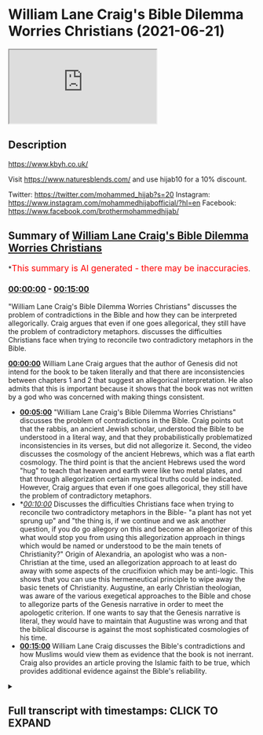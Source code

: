 # William Lane Craig's Bible Dilemma Worries Christians (2021-06-21)

<iframe loading='lazy' src='https://www.youtube.com/embed/d3uKsG31xWI'></iframe>

## Description

https://www.kbyh.co.uk/

Visit https://www.naturesblends.com/ and use hijab10 for a 10% discount. 

Twitter: https://twitter.com/mohammed_hijab?s=20
Instagram: https://www.instagram.com/mohammedhijabofficial/?hl=en
Facebook: https://www.facebook.com/brothermohammedhijab/

## Summary of [William Lane Craig's Bible Dilemma Worries Christians](https://www.youtube.com/watch?v=d3uKsG31xWI)


*<span style="color:red; font-size:125%">This summary is AI generated - there may be inaccuracies</span>.

### [00:00:00](https://www.youtube.com/watch?v=d3uKsG31xWI&t=0) - [00:15:00](https://www.youtube.com/watch?v=d3uKsG31xWI&t=900)

 "William Lane Craig's Bible Dilemma Worries Christians" discusses the problem of contradictions in the Bible and how they can be interpreted allegorically. Craig argues that even if one goes allegorical, they still have the problem of contradictory metaphors.  discusses the difficulties Christians face when trying to reconcile two contradictory metaphors in the Bible.

**[00:00:00](https://www.youtube.com/watch?v=d3uKsG31xWI&t=0)** William Lane Craig argues that the author of Genesis did not intend for the book to be taken literally and that there are inconsistencies between chapters 1 and 2 that suggest an allegorical interpretation. He also admits that this is important because it shows that the book was not written by a god who was concerned with making things consistent.
* **[00:05:00](https://www.youtube.com/watch?v=d3uKsG31xWI&t=300)**  "William Lane Craig's Bible Dilemma Worries Christians" discusses the problem of contradictions in the Bible. Craig points out that the rabbis, an ancient Jewish scholar, understood the Bible to be understood in a literal way, and that they probabilistically problematized inconsistencies in its verses, but did not allegorize it. Second, the video discusses the cosmology of the ancient Hebrews, which was a flat earth cosmology. The third point is that the ancient Hebrews used the word "hug" to teach that heaven and earth were like two metal plates, and that through allegorization certain mystical truths could be indicated. However, Craig argues that even if one goes allegorical, they still have the problem of contradictory metaphors.
* **[00:10:00](https://www.youtube.com/watch?v=d3uKsG31xWI&t=600)* Discusses the difficulties Christians face when trying to reconcile two contradictory metaphors in the Bible- "a plant has not yet sprung up" and "the thing is, if we continue and we ask another question, if you do go allegory on this and become an allegorizer of this what would stop you from using this allegorization approach in things which would be named or understood to be the main tenets of Christianity?" Origin of Alexandria, an apologist who was a non-Christian at the time, used an allegorization approach to at least do away with some aspects of the crucifixion which may be anti-logic. This shows that you can use this hermeneutical principle to wipe away the basic tenets of Christianity. Augustine, an early Christian theologian, was aware of the various exegetical approaches to the Bible and chose to allegorize parts of the Genesis narrative in order to meet the apologetic criterion. If one wants to say that the Genesis narrative is literal, they would have to maintain that Augustine was wrong and that the biblical discourse is against the most sophisticated cosmologies of his time.
* **[00:15:00](https://www.youtube.com/watch?v=d3uKsG31xWI&t=900)**  William Lane Craig discusses the Bible's contradictions and how Muslims would view them as evidence that the book is not inerrant. Craig also provides an article proving the Islamic faith to be true, which provides additional evidence against the Bible's reliability.

<details><summary><h2>Full transcript with timestamps: CLICK TO EXPAND</h2></summary>

[0:00:00](https://youtu.be/d3uKsG31xWI?t=0) you've got two options option one go  
[0:00:03](https://youtu.be/d3uKsG31xWI?t=3) literal  
[0:00:04](https://youtu.be/d3uKsG31xWI?t=4) and then this is completely against  
[0:00:06](https://youtu.be/d3uKsG31xWI?t=6) science as william lane craig himself  
[0:00:08](https://youtu.be/d3uKsG31xWI?t=8) knows  
[0:00:09](https://youtu.be/d3uKsG31xWI?t=9) because you'd have to say that the  
[0:00:10](https://youtu.be/d3uKsG31xWI?t=10) universe was created in six 24-hour days  
[0:00:12](https://youtu.be/d3uKsG31xWI?t=12) and that is six thousand years old  
[0:00:14](https://youtu.be/d3uKsG31xWI?t=14) or you go allegorical and if you go  
[0:00:16](https://youtu.be/d3uKsG31xWI?t=16) allegorical you've still got the problem  
[0:00:18](https://youtu.be/d3uKsG31xWI?t=18) of contradictory metaphors  
[0:00:25](https://youtu.be/d3uKsG31xWI?t=25) it's the hijab 10 discount code for 10  
[0:00:28](https://youtu.be/d3uKsG31xWI?t=28) discount on a wide range of products  
[0:00:30](https://youtu.be/d3uKsG31xWI?t=30) including premium ethiopian black seed  
[0:00:33](https://youtu.be/d3uKsG31xWI?t=33) products  
[0:00:35](https://youtu.be/d3uKsG31xWI?t=35) how are you guys doing today i'm going  
[0:00:37](https://youtu.be/d3uKsG31xWI?t=37) to be refuting william lane craig  
[0:00:39](https://youtu.be/d3uKsG31xWI?t=39) dr william lane craig is a premier  
[0:00:42](https://youtu.be/d3uKsG31xWI?t=42) season debate and apologists in the  
[0:00:44](https://youtu.be/d3uKsG31xWI?t=44) christian world a scholar somebody who's  
[0:00:46](https://youtu.be/d3uKsG31xWI?t=46) gone through the academic group  
[0:00:47](https://youtu.be/d3uKsG31xWI?t=47) published many books  
[0:00:48](https://youtu.be/d3uKsG31xWI?t=48) many many books in fact is almost uh 70  
[0:00:51](https://youtu.be/d3uKsG31xWI?t=51) years old i think if not  
[0:00:53](https://youtu.be/d3uKsG31xWI?t=53) he has passed that age so he's almost  
[0:00:54](https://youtu.be/d3uKsG31xWI?t=54) double my age as somebody who's debated  
[0:00:57](https://youtu.be/d3uKsG31xWI?t=57) some prominent figures from the atheist  
[0:00:58](https://youtu.be/d3uKsG31xWI?t=58) community from even within his own  
[0:01:00](https://youtu.be/d3uKsG31xWI?t=60) christian community and someone who  
[0:01:02](https://youtu.be/d3uKsG31xWI?t=62) contributes and has done so  
[0:01:04](https://youtu.be/d3uKsG31xWI?t=64) to the public discourse for i don't know  
[0:01:07](https://youtu.be/d3uKsG31xWI?t=67) the last 30 40 years  
[0:01:09](https://youtu.be/d3uKsG31xWI?t=69) what i'm going to be refuting him on is  
[0:01:11](https://youtu.be/d3uKsG31xWI?t=71) his stance  
[0:01:12](https://youtu.be/d3uKsG31xWI?t=72) on this genesis narrative in particular  
[0:01:15](https://youtu.be/d3uKsG31xWI?t=75) and what he thinks  
[0:01:16](https://youtu.be/d3uKsG31xWI?t=76) of it first of all let's take a look at  
[0:01:18](https://youtu.be/d3uKsG31xWI?t=78) what he says in response to a question  
[0:01:20](https://youtu.be/d3uKsG31xWI?t=80) that somebody asks from the audience and  
[0:01:22](https://youtu.be/d3uKsG31xWI?t=82) then come back and comment on this  
[0:01:23](https://youtu.be/d3uKsG31xWI?t=83) the first one the bible says god created  
[0:01:27](https://youtu.be/d3uKsG31xWI?t=87) the earth  
[0:01:28](https://youtu.be/d3uKsG31xWI?t=88) in seven days how does the big bang  
[0:01:31](https://youtu.be/d3uKsG31xWI?t=91) theory fit  
[0:01:32](https://youtu.be/d3uKsG31xWI?t=92) into this the big bang theory would be  
[0:01:35](https://youtu.be/d3uKsG31xWI?t=95) incompatible with a literalistic  
[0:01:39](https://youtu.be/d3uKsG31xWI?t=99) interpretation of genesis chapter 1. an  
[0:01:41](https://youtu.be/d3uKsG31xWI?t=101) interpretation that  
[0:01:43](https://youtu.be/d3uKsG31xWI?t=103) takes the days to be consecutive 24-hour  
[0:01:46](https://youtu.be/d3uKsG31xWI?t=106) periods of time  
[0:01:48](https://youtu.be/d3uKsG31xWI?t=108) however since the time of the church  
[0:01:50](https://youtu.be/d3uKsG31xWI?t=110) fathers such as augustine  
[0:01:53](https://youtu.be/d3uKsG31xWI?t=113) up until the present century most  
[0:01:56](https://youtu.be/d3uKsG31xWI?t=116) biblical scholars  
[0:01:57](https://youtu.be/d3uKsG31xWI?t=117) don't adopt that sort of literalistic  
[0:02:00](https://youtu.be/d3uKsG31xWI?t=120) interpretation of the opening chapter  
[0:02:02](https://youtu.be/d3uKsG31xWI?t=122) of genesis and i say that not on the  
[0:02:05](https://youtu.be/d3uKsG31xWI?t=125) basis of modern science but on the basis  
[0:02:08](https://youtu.be/d3uKsG31xWI?t=128) of the text itself there are indications  
[0:02:10](https://youtu.be/d3uKsG31xWI?t=130) in the text itself that the author  
[0:02:13](https://youtu.be/d3uKsG31xWI?t=133) didn't intend this to be taken in a sort  
[0:02:15](https://youtu.be/d3uKsG31xWI?t=135) of wooden literalistic  
[0:02:16](https://youtu.be/d3uKsG31xWI?t=136) way and so someone like saint augustine  
[0:02:19](https://youtu.be/d3uKsG31xWI?t=139) for example  
[0:02:20](https://youtu.be/d3uKsG31xWI?t=140) knew nothing of modern cosmology or  
[0:02:22](https://youtu.be/d3uKsG31xWI?t=142) geology  
[0:02:23](https://youtu.be/d3uKsG31xWI?t=143) um but didn't take this in a  
[0:02:25](https://youtu.be/d3uKsG31xWI?t=145) literalistic way and i  
[0:02:26](https://youtu.be/d3uKsG31xWI?t=146) i think that that is correct i would say  
[0:02:29](https://youtu.be/d3uKsG31xWI?t=149) that  
[0:02:30](https://youtu.be/d3uKsG31xWI?t=150) there are many different non-literal  
[0:02:34](https://youtu.be/d3uKsG31xWI?t=154) ways of construing genesis 1 that are  
[0:02:36](https://youtu.be/d3uKsG31xWI?t=156) open to biblically  
[0:02:38](https://youtu.be/d3uKsG31xWI?t=158) faithful christians today and that are  
[0:02:40](https://youtu.be/d3uKsG31xWI?t=160) wholly consistent and consonant with the  
[0:02:43](https://youtu.be/d3uKsG31xWI?t=163) data of modern cosmology so as you can  
[0:02:45](https://youtu.be/d3uKsG31xWI?t=165) see there  
[0:02:46](https://youtu.be/d3uKsG31xWI?t=166) what we saw is william lynn craig  
[0:02:48](https://youtu.be/d3uKsG31xWI?t=168) answering the question very frankly  
[0:02:50](https://youtu.be/d3uKsG31xWI?t=170) he thinks that the approach that should  
[0:02:52](https://youtu.be/d3uKsG31xWI?t=172) be applied  
[0:02:53](https://youtu.be/d3uKsG31xWI?t=173) the hermeneutical approach is an  
[0:02:54](https://youtu.be/d3uKsG31xWI?t=174) allegorical um or  
[0:02:56](https://youtu.be/d3uKsG31xWI?t=176) allegorizing approach to the genesis  
[0:02:58](https://youtu.be/d3uKsG31xWI?t=178) narrative or the creation narrative in  
[0:03:00](https://youtu.be/d3uKsG31xWI?t=180) particular  
[0:03:01](https://youtu.be/d3uKsG31xWI?t=181) when i looked into his website this is  
[0:03:03](https://youtu.be/d3uKsG31xWI?t=183) what he had to say  
[0:03:05](https://youtu.be/d3uKsG31xWI?t=185) as the reason why he does so this is  
[0:03:08](https://youtu.be/d3uKsG31xWI?t=188) what he says he says  
[0:03:08](https://youtu.be/d3uKsG31xWI?t=188) the author of genesis seems utterly  
[0:03:11](https://youtu.be/d3uKsG31xWI?t=191) unconcerned  
[0:03:12](https://youtu.be/d3uKsG31xWI?t=192) to iron out the inconsistencies between  
[0:03:15](https://youtu.be/d3uKsG31xWI?t=195) chapter one and chapter two  
[0:03:17](https://youtu.be/d3uKsG31xWI?t=197) that commentators have struggled with  
[0:03:19](https://youtu.be/d3uKsG31xWI?t=199) for centuries  
[0:03:20](https://youtu.be/d3uKsG31xWI?t=200) he does not seem to care that they're  
[0:03:22](https://youtu.be/d3uKsG31xWI?t=202) inconsistent  
[0:03:24](https://youtu.be/d3uKsG31xWI?t=204) an attitude suggestive of an intended  
[0:03:27](https://youtu.be/d3uKsG31xWI?t=207) non-literal interpretation when he goes  
[0:03:30](https://youtu.be/d3uKsG31xWI?t=210) on to  
[0:03:31](https://youtu.be/d3uKsG31xWI?t=211) explain why he speaks about the fact  
[0:03:34](https://youtu.be/d3uKsG31xWI?t=214) that in genesis chapter 1 that  
[0:03:38](https://youtu.be/d3uKsG31xWI?t=218) you know the the plant had been created  
[0:03:40](https://youtu.be/d3uKsG31xWI?t=220) on the the third day  
[0:03:42](https://youtu.be/d3uKsG31xWI?t=222) in genesis chapter 1 verse number 14 or  
[0:03:45](https://youtu.be/d3uKsG31xWI?t=225) verse number 12  
[0:03:46](https://youtu.be/d3uKsG31xWI?t=226) and in genesis chapter 2 verse number 5  
[0:03:49](https://youtu.be/d3uKsG31xWI?t=229) that no plant has sprung up yet  
[0:03:52](https://youtu.be/d3uKsG31xWI?t=232) so he admits this is so telling and this  
[0:03:54](https://youtu.be/d3uKsG31xWI?t=234) is extremely important  
[0:03:57](https://youtu.be/d3uKsG31xWI?t=237) william lane craig one of the premier  
[0:03:59](https://youtu.be/d3uKsG31xWI?t=239) apologists and scholars of the christian  
[0:04:01](https://youtu.be/d3uKsG31xWI?t=241) world  
[0:04:02](https://youtu.be/d3uKsG31xWI?t=242) admits candidly to one of the people  
[0:04:04](https://youtu.be/d3uKsG31xWI?t=244) that are asking him  
[0:04:06](https://youtu.be/d3uKsG31xWI?t=246) that there are contradictions in the  
[0:04:08](https://youtu.be/d3uKsG31xWI?t=248) bible he admits that because of those  
[0:04:11](https://youtu.be/d3uKsG31xWI?t=251) inconsistencies and contradictions that  
[0:04:13](https://youtu.be/d3uKsG31xWI?t=253) there must be an allegorization  
[0:04:16](https://youtu.be/d3uKsG31xWI?t=256) approach that is applied hermeneutically  
[0:04:18](https://youtu.be/d3uKsG31xWI?t=258) to  
[0:04:19](https://youtu.be/d3uKsG31xWI?t=259) the genesis creation story this is  
[0:04:22](https://youtu.be/d3uKsG31xWI?t=262) extremely  
[0:04:23](https://youtu.be/d3uKsG31xWI?t=263) important why because not just the fact  
[0:04:26](https://youtu.be/d3uKsG31xWI?t=266) that it's mentioned in the quran  
[0:04:28](https://youtu.be/d3uKsG31xWI?t=268) that if this book had been other from  
[0:04:30](https://youtu.be/d3uKsG31xWI?t=270) other than god that would have been  
[0:04:32](https://youtu.be/d3uKsG31xWI?t=272) left and kathira they would have found  
[0:04:34](https://youtu.be/d3uKsG31xWI?t=274) in it many inconsistencies  
[0:04:36](https://youtu.be/d3uKsG31xWI?t=276) but just a logical principle that if  
[0:04:39](https://youtu.be/d3uKsG31xWI?t=279) something is true it has to fulfill  
[0:04:42](https://youtu.be/d3uKsG31xWI?t=282) the basic criterion of consistency now  
[0:04:45](https://youtu.be/d3uKsG31xWI?t=285) that is depending on or even if  
[0:04:48](https://youtu.be/d3uKsG31xWI?t=288) one is depending on a coherentist  
[0:04:51](https://youtu.be/d3uKsG31xWI?t=291) understanding of truth  
[0:04:52](https://youtu.be/d3uKsG31xWI?t=292) and not necessarily a correspondence  
[0:04:55](https://youtu.be/d3uKsG31xWI?t=295) theory understanding  
[0:04:56](https://youtu.be/d3uKsG31xWI?t=296) of truth where truth must correspond  
[0:04:58](https://youtu.be/d3uKsG31xWI?t=298) with the objective world  
[0:04:59](https://youtu.be/d3uKsG31xWI?t=299) because one could ask a very important  
[0:05:01](https://youtu.be/d3uKsG31xWI?t=301) question the question  
[0:05:03](https://youtu.be/d3uKsG31xWI?t=303) someone may want to ask is why would you  
[0:05:06](https://youtu.be/d3uKsG31xWI?t=306) have  
[0:05:07](https://youtu.be/d3uKsG31xWI?t=307) or what use would there be of a  
[0:05:11](https://youtu.be/d3uKsG31xWI?t=311) contradictory set  
[0:05:12](https://youtu.be/d3uKsG31xWI?t=312) of metaphors in the bible because  
[0:05:15](https://youtu.be/d3uKsG31xWI?t=315) they're saying it's metaphorized but why  
[0:05:17](https://youtu.be/d3uKsG31xWI?t=317) should you have any kind of  
[0:05:18](https://youtu.be/d3uKsG31xWI?t=318) contradiction anyway even if you have  
[0:05:21](https://youtu.be/d3uKsG31xWI?t=321) metaphors that contradict each other  
[0:05:23](https://youtu.be/d3uKsG31xWI?t=323) what function do they serve and does  
[0:05:26](https://youtu.be/d3uKsG31xWI?t=326) this not  
[0:05:27](https://youtu.be/d3uKsG31xWI?t=327) not meet unfortunately the basic  
[0:05:30](https://youtu.be/d3uKsG31xWI?t=330) criterion for truth in so much as  
[0:05:33](https://youtu.be/d3uKsG31xWI?t=333) it is inconsistent so this is the first  
[0:05:36](https://youtu.be/d3uKsG31xWI?t=336) thing that you have a real hermeneutical  
[0:05:38](https://youtu.be/d3uKsG31xWI?t=338) problem  
[0:05:39](https://youtu.be/d3uKsG31xWI?t=339) on your hand the second thing which is  
[0:05:41](https://youtu.be/d3uKsG31xWI?t=341) extremely  
[0:05:42](https://youtu.be/d3uKsG31xWI?t=342) important is the fact that he stated  
[0:05:45](https://youtu.be/d3uKsG31xWI?t=345) that the church fathers  
[0:05:47](https://youtu.be/d3uKsG31xWI?t=347) the church fathers were allegorists  
[0:05:51](https://youtu.be/d3uKsG31xWI?t=351) in the same way well if you really think  
[0:05:54](https://youtu.be/d3uKsG31xWI?t=354) about it  
[0:05:54](https://youtu.be/d3uKsG31xWI?t=354) you had an ecumenical writer or an  
[0:05:57](https://youtu.be/d3uKsG31xWI?t=357) ecclesiastic writer origin of alexandria  
[0:05:59](https://youtu.be/d3uKsG31xWI?t=359) who was very clear  
[0:06:00](https://youtu.be/d3uKsG31xWI?t=360) in his allegorizing of these narratives  
[0:06:04](https://youtu.be/d3uKsG31xWI?t=364) but the question is  
[0:06:05](https://youtu.be/d3uKsG31xWI?t=365) why did he allegorize these narratives  
[0:06:07](https://youtu.be/d3uKsG31xWI?t=367) and very similar for the to the reason  
[0:06:09](https://youtu.be/d3uKsG31xWI?t=369) that craig employs he allegorized it  
[0:06:12](https://youtu.be/d3uKsG31xWI?t=372) because  
[0:06:13](https://youtu.be/d3uKsG31xWI?t=373) it was unintelligible if understood  
[0:06:15](https://youtu.be/d3uKsG31xWI?t=375) literally  
[0:06:17](https://youtu.be/d3uKsG31xWI?t=377) so before i get to that i want to take  
[0:06:20](https://youtu.be/d3uKsG31xWI?t=380) one step back  
[0:06:21](https://youtu.be/d3uKsG31xWI?t=381) and i will be quoting lots of  
[0:06:23](https://youtu.be/d3uKsG31xWI?t=383) information here to prove these points  
[0:06:26](https://youtu.be/d3uKsG31xWI?t=386) the first thing is the rabbis  
[0:06:29](https://youtu.be/d3uKsG31xWI?t=389) in the what you call the mid rashem the  
[0:06:31](https://youtu.be/d3uKsG31xWI?t=391) tafseer the exegesis of the bible they  
[0:06:34](https://youtu.be/d3uKsG31xWI?t=394) all understood this  
[0:06:35](https://youtu.be/d3uKsG31xWI?t=395) the bible to be understood in a literal  
[0:06:37](https://youtu.be/d3uKsG31xWI?t=397) way i'm reading for example  
[0:06:40](https://youtu.be/d3uKsG31xWI?t=400) this is the midrashim okay  
[0:06:43](https://youtu.be/d3uKsG31xWI?t=403) and so this is what's mentioned in the  
[0:06:44](https://youtu.be/d3uKsG31xWI?t=404) midrashim it was taught the light  
[0:06:47](https://youtu.be/d3uKsG31xWI?t=407) which was created in the six days of  
[0:06:49](https://youtu.be/d3uKsG31xWI?t=409) creation cannot illumine  
[0:06:51](https://youtu.be/d3uKsG31xWI?t=411) by day because it would because it would  
[0:06:53](https://youtu.be/d3uKsG31xWI?t=413) eclipse the light of the sun  
[0:06:55](https://youtu.be/d3uKsG31xWI?t=415) nor by night because it was created only  
[0:06:57](https://youtu.be/d3uKsG31xWI?t=417) to illumine by the day  
[0:06:58](https://youtu.be/d3uKsG31xWI?t=418) then where is it is it stored up for the  
[0:07:01](https://youtu.be/d3uKsG31xWI?t=421) righteous in the messianic future as  
[0:07:03](https://youtu.be/d3uKsG31xWI?t=423) says moreover the light of the moon  
[0:07:05](https://youtu.be/d3uKsG31xWI?t=425) shall be the light of the sun  
[0:07:06](https://youtu.be/d3uKsG31xWI?t=426) and the light of the sun shall be  
[0:07:08](https://youtu.be/d3uKsG31xWI?t=428) seven-fold the light of the days  
[0:07:10](https://youtu.be/d3uKsG31xWI?t=430) and this is uh in isaiah chapter 30  
[0:07:13](https://youtu.be/d3uKsG31xWI?t=433) verse number 26  
[0:07:14](https://youtu.be/d3uKsG31xWI?t=434) and then the person who's executing this  
[0:07:17](https://youtu.be/d3uKsG31xWI?t=437) who's a rabbi he says seven surely there  
[0:07:19](https://youtu.be/d3uKsG31xWI?t=439) were only three since the libernaries  
[0:07:20](https://youtu.be/d3uKsG31xWI?t=440) were created on the fourth day  
[0:07:22](https://youtu.be/d3uKsG31xWI?t=442) so they problematized the  
[0:07:24](https://youtu.be/d3uKsG31xWI?t=444) inconsistencies that were in the bible  
[0:07:27](https://youtu.be/d3uKsG31xWI?t=447) but they did not allegorize the biblical  
[0:07:30](https://youtu.be/d3uKsG31xWI?t=450) text  
[0:07:31](https://youtu.be/d3uKsG31xWI?t=451) something different to what william lane  
[0:07:33](https://youtu.be/d3uKsG31xWI?t=453) craig did okay this is very important  
[0:07:35](https://youtu.be/d3uKsG31xWI?t=455) they prob  
[0:07:35](https://youtu.be/d3uKsG31xWI?t=455) they problematized it but they did not  
[0:07:37](https://youtu.be/d3uKsG31xWI?t=457) allegorize it  
[0:07:39](https://youtu.be/d3uKsG31xWI?t=459) the second thing is this is their  
[0:07:40](https://youtu.be/d3uKsG31xWI?t=460) cosmology the rabbi's cosmology in the  
[0:07:43](https://youtu.be/d3uKsG31xWI?t=463) exegesis  
[0:07:44](https://youtu.be/d3uKsG31xWI?t=464) they say the thickness of the firmament  
[0:07:46](https://youtu.be/d3uKsG31xWI?t=466) equals that of the earth  
[0:07:48](https://youtu.be/d3uKsG31xWI?t=468) compare it it is he that sitteth above  
[0:07:52](https://youtu.be/d3uKsG31xWI?t=472) the circle of the earth isaiah 40  
[0:07:55](https://youtu.be/d3uKsG31xWI?t=475) 22 and he walketh in the circuit of the  
[0:07:58](https://youtu.be/d3uKsG31xWI?t=478) heaven  
[0:07:59](https://youtu.be/d3uKsG31xWI?t=479) job chapter 22 verse 14 the use of  
[0:08:02](https://youtu.be/d3uKsG31xWI?t=482) hug in both verses teaches us they are  
[0:08:04](https://youtu.be/d3uKsG31xWI?t=484) like so this is how the rabbis  
[0:08:06](https://youtu.be/d3uKsG31xWI?t=486) understood it  
[0:08:07](https://youtu.be/d3uKsG31xWI?t=487) this is one of the main  
[0:08:11](https://youtu.be/d3uKsG31xWI?t=491) exegetes of the old testament a jewish  
[0:08:13](https://youtu.be/d3uKsG31xWI?t=493) exegete of course  
[0:08:15](https://youtu.be/d3uKsG31xWI?t=495) said in hanina's name  
[0:08:18](https://youtu.be/d3uKsG31xWI?t=498) it is as thick as a metal plate all  
[0:08:21](https://youtu.be/d3uKsG31xWI?t=501) right so these are like two metal thick  
[0:08:22](https://youtu.be/d3uKsG31xWI?t=502) plates obviously this shows that their  
[0:08:24](https://youtu.be/d3uKsG31xWI?t=504) cosmology was a flat earth cosmology  
[0:08:26](https://youtu.be/d3uKsG31xWI?t=506) and that they were two like a sandwich  
[0:08:29](https://youtu.be/d3uKsG31xWI?t=509) you know the heavens and the earth acted  
[0:08:31](https://youtu.be/d3uKsG31xWI?t=511) like a sandwich  
[0:08:33](https://youtu.be/d3uKsG31xWI?t=513) okay two thick plates above each other  
[0:08:38](https://youtu.be/d3uKsG31xWI?t=518) like two fingers they say in thickness  
[0:08:40](https://youtu.be/d3uKsG31xWI?t=520) so this clearly cannot mean  
[0:08:42](https://youtu.be/d3uKsG31xWI?t=522) that the earth is round as some have  
[0:08:45](https://youtu.be/d3uKsG31xWI?t=525) tried to use  
[0:08:46](https://youtu.be/d3uKsG31xWI?t=526) uh isaiah 40 22 to indicate  
[0:08:50](https://youtu.be/d3uKsG31xWI?t=530) now what origin as we mentioned before  
[0:08:53](https://youtu.be/d3uKsG31xWI?t=533) mentions  
[0:08:54](https://youtu.be/d3uKsG31xWI?t=534) is he mentions the same thing so he  
[0:08:56](https://youtu.be/d3uKsG31xWI?t=536) problematizes  
[0:08:58](https://youtu.be/d3uKsG31xWI?t=538) the inconsistencies in the verses but he  
[0:09:00](https://youtu.be/d3uKsG31xWI?t=540) doesn't just stop there he allegorizes  
[0:09:02](https://youtu.be/d3uKsG31xWI?t=542) it as a result of that problematization  
[0:09:04](https://youtu.be/d3uKsG31xWI?t=544) so it says now what man of intelligence  
[0:09:06](https://youtu.be/d3uKsG31xWI?t=546) will believe that the first the second  
[0:09:07](https://youtu.be/d3uKsG31xWI?t=547) and the third day existed the evening in  
[0:09:09](https://youtu.be/d3uKsG31xWI?t=549) the morning existed without the sun the  
[0:09:11](https://youtu.be/d3uKsG31xWI?t=551) moon and the stars  
[0:09:12](https://youtu.be/d3uKsG31xWI?t=552) and the first day if we may so call it  
[0:09:15](https://youtu.be/d3uKsG31xWI?t=555) was even without heaven i do not think  
[0:09:19](https://youtu.be/d3uKsG31xWI?t=559) anyone will doubt that these things are  
[0:09:20](https://youtu.be/d3uKsG31xWI?t=560) made by scripture in a figurative manner  
[0:09:23](https://youtu.be/d3uKsG31xWI?t=563) in order  
[0:09:24](https://youtu.be/d3uKsG31xWI?t=564) that through them certain mystical  
[0:09:26](https://youtu.be/d3uKsG31xWI?t=566) truths may be indicated  
[0:09:27](https://youtu.be/d3uKsG31xWI?t=567) of course now the problem is you've got  
[0:09:30](https://youtu.be/d3uKsG31xWI?t=570) two  
[0:09:31](https://youtu.be/d3uKsG31xWI?t=571) options option one go literal and then  
[0:09:34](https://youtu.be/d3uKsG31xWI?t=574) this is completely against science as  
[0:09:36](https://youtu.be/d3uKsG31xWI?t=576) william lane craig himself knows  
[0:09:38](https://youtu.be/d3uKsG31xWI?t=578) because you'd have to say that the  
[0:09:39](https://youtu.be/d3uKsG31xWI?t=579) universe was created in six 24-hour days  
[0:09:42](https://youtu.be/d3uKsG31xWI?t=582) and that is six thousand years old  
[0:09:44](https://youtu.be/d3uKsG31xWI?t=584) or you go allegorical and if you go  
[0:09:46](https://youtu.be/d3uKsG31xWI?t=586) allegorical  
[0:09:47](https://youtu.be/d3uKsG31xWI?t=587) you've still got the problem of  
[0:09:48](https://youtu.be/d3uKsG31xWI?t=588) contradictory metaphors the like of  
[0:09:50](https://youtu.be/d3uKsG31xWI?t=590) which  
[0:09:51](https://youtu.be/d3uKsG31xWI?t=591) was described by me beforehand namely  
[0:09:54](https://youtu.be/d3uKsG31xWI?t=594) that you have the fact that the plants  
[0:09:56](https://youtu.be/d3uKsG31xWI?t=596) were created for example in the  
[0:09:58](https://youtu.be/d3uKsG31xWI?t=598) in the third day and in genesis chapter  
[0:10:00](https://youtu.be/d3uKsG31xWI?t=600) two verse five no  
[0:10:01](https://youtu.be/d3uKsG31xWI?t=601) plant has sprung up yet so you still  
[0:10:03](https://youtu.be/d3uKsG31xWI?t=603) have these contradictory metaphors  
[0:10:05](https://youtu.be/d3uKsG31xWI?t=605) now the thing is if we continue and we  
[0:10:07](https://youtu.be/d3uKsG31xWI?t=607) ask another question  
[0:10:10](https://youtu.be/d3uKsG31xWI?t=610) if you do go allegory on this and become  
[0:10:13](https://youtu.be/d3uKsG31xWI?t=613) an allegorizer of this what would stop  
[0:10:16](https://youtu.be/d3uKsG31xWI?t=616) you  
[0:10:17](https://youtu.be/d3uKsG31xWI?t=617) from using this allegorization approach  
[0:10:19](https://youtu.be/d3uKsG31xWI?t=619) in things which would be named or  
[0:10:21](https://youtu.be/d3uKsG31xWI?t=621) understood to be  
[0:10:22](https://youtu.be/d3uKsG31xWI?t=622) the main tenets of christianity so look  
[0:10:26](https://youtu.be/d3uKsG31xWI?t=626) at what  
[0:10:27](https://youtu.be/d3uKsG31xWI?t=627) origin of alexandria replied or how he  
[0:10:29](https://youtu.be/d3uKsG31xWI?t=629) replied  
[0:10:31](https://youtu.be/d3uKsG31xWI?t=631) when he was asked about  
[0:10:34](https://youtu.be/d3uKsG31xWI?t=634) the crucifixion by celsus an apologist  
[0:10:36](https://youtu.be/d3uKsG31xWI?t=636) who was a non-christian at the time he  
[0:10:38](https://youtu.be/d3uKsG31xWI?t=638) said the events recorded to have  
[0:10:39](https://youtu.be/d3uKsG31xWI?t=639) happened to jesus do not  
[0:10:41](https://youtu.be/d3uKsG31xWI?t=641) possess the full view of the truth in  
[0:10:43](https://youtu.be/d3uKsG31xWI?t=643) the mere letter and history for each  
[0:10:45](https://youtu.be/d3uKsG31xWI?t=645) recorded event is shown to be a symbol  
[0:10:47](https://youtu.be/d3uKsG31xWI?t=647) of something else  
[0:10:48](https://youtu.be/d3uKsG31xWI?t=648) by those who read the scripture more  
[0:10:50](https://youtu.be/d3uKsG31xWI?t=650) intelligently  
[0:10:51](https://youtu.be/d3uKsG31xWI?t=651) so because celsius was interrogating him  
[0:10:54](https://youtu.be/d3uKsG31xWI?t=654) on how could it be the case that a god  
[0:10:56](https://youtu.be/d3uKsG31xWI?t=656) can die on a cross  
[0:10:58](https://youtu.be/d3uKsG31xWI?t=658) if he's so powerful origin of alexandria  
[0:11:01](https://youtu.be/d3uKsG31xWI?t=661) used an allegorization approach to at  
[0:11:04](https://youtu.be/d3uKsG31xWI?t=664) least do away with some aspects of the  
[0:11:06](https://youtu.be/d3uKsG31xWI?t=666) crucifixion  
[0:11:07](https://youtu.be/d3uKsG31xWI?t=667) which may be anti-logic and this shows  
[0:11:10](https://youtu.be/d3uKsG31xWI?t=670) you  
[0:11:10](https://youtu.be/d3uKsG31xWI?t=670) that you can use this hermeneutical  
[0:11:12](https://youtu.be/d3uKsG31xWI?t=672) principle to  
[0:11:14](https://youtu.be/d3uKsG31xWI?t=674) wipe away the basic tenets of  
[0:11:16](https://youtu.be/d3uKsG31xWI?t=676) christianity  
[0:11:18](https://youtu.be/d3uKsG31xWI?t=678) so he mentions william lane craig  
[0:11:20](https://youtu.be/d3uKsG31xWI?t=680) mentions  
[0:11:22](https://youtu.be/d3uKsG31xWI?t=682) that augustine okay he allegorizes the  
[0:11:25](https://youtu.be/d3uKsG31xWI?t=685) bible  
[0:11:26](https://youtu.be/d3uKsG31xWI?t=686) and he mentions the church fathers and  
[0:11:28](https://youtu.be/d3uKsG31xWI?t=688) this is actually deceptive type of  
[0:11:30](https://youtu.be/d3uKsG31xWI?t=690) academics  
[0:11:30](https://youtu.be/d3uKsG31xWI?t=690) because it's not the case that the  
[0:11:32](https://youtu.be/d3uKsG31xWI?t=692) church fathers by and large  
[0:11:34](https://youtu.be/d3uKsG31xWI?t=694) that they did this theodore and diodor  
[0:11:38](https://youtu.be/d3uKsG31xWI?t=698) they saw that the um  
[0:11:43](https://youtu.be/d3uKsG31xWI?t=703) that the interpretations of the bible in  
[0:11:45](https://youtu.be/d3uKsG31xWI?t=705) genesis should be read literally  
[0:11:48](https://youtu.be/d3uKsG31xWI?t=708) for example eusebius  
[0:11:51](https://youtu.be/d3uKsG31xWI?t=711) john of christos jerome  
[0:11:55](https://youtu.be/d3uKsG31xWI?t=715) and others who have we still have their  
[0:11:58](https://youtu.be/d3uKsG31xWI?t=718) kind of  
[0:11:59](https://youtu.be/d3uKsG31xWI?t=719) writings on their attitudes towards  
[0:12:01](https://youtu.be/d3uKsG31xWI?t=721) origin especially in his allegorization  
[0:12:03](https://youtu.be/d3uKsG31xWI?t=723) they didn't take the view of  
[0:12:05](https://youtu.be/d3uKsG31xWI?t=725) allegorization so if you wanted to have  
[0:12:06](https://youtu.be/d3uKsG31xWI?t=726) a general  
[0:12:07](https://youtu.be/d3uKsG31xWI?t=727) and you wanted to have a rule the  
[0:12:09](https://youtu.be/d3uKsG31xWI?t=729) general will be the literal  
[0:12:10](https://youtu.be/d3uKsG31xWI?t=730) interpretation not just for  
[0:12:12](https://youtu.be/d3uKsG31xWI?t=732) the rabbis who executed the bible but  
[0:12:15](https://youtu.be/d3uKsG31xWI?t=735) also the bulk  
[0:12:16](https://youtu.be/d3uKsG31xWI?t=736) of the church fathers who um  
[0:12:19](https://youtu.be/d3uKsG31xWI?t=739) who exegeted the bible the rule would be  
[0:12:22](https://youtu.be/d3uKsG31xWI?t=742) origin of alexandria who was not even  
[0:12:25](https://youtu.be/d3uKsG31xWI?t=745) canonized in the church of the catholics  
[0:12:27](https://youtu.be/d3uKsG31xWI?t=747) but having said that of course you have  
[0:12:29](https://youtu.be/d3uKsG31xWI?t=749) a problem if you go with this  
[0:12:30](https://youtu.be/d3uKsG31xWI?t=750) allegorization approach  
[0:12:32](https://youtu.be/d3uKsG31xWI?t=752) or valid origin of alexandria then you  
[0:12:34](https://youtu.be/d3uKsG31xWI?t=754) could be wiping away  
[0:12:36](https://youtu.be/d3uKsG31xWI?t=756) the central tenets of christianity  
[0:12:39](https://youtu.be/d3uKsG31xWI?t=759) why did august in the question is  
[0:12:40](https://youtu.be/d3uKsG31xWI?t=760) because he mentions augustine why did  
[0:12:43](https://youtu.be/d3uKsG31xWI?t=763) augustine why did he decide to  
[0:12:47](https://youtu.be/d3uKsG31xWI?t=767) if he did because there's different  
[0:12:49](https://youtu.be/d3uKsG31xWI?t=769) readings of it but let's assume that he  
[0:12:51](https://youtu.be/d3uKsG31xWI?t=771) allegorized parts of the genesis  
[0:12:53](https://youtu.be/d3uKsG31xWI?t=773) narrative though of course we must note  
[0:12:54](https://youtu.be/d3uKsG31xWI?t=774) that he  
[0:12:55](https://youtu.be/d3uKsG31xWI?t=775) named his book a literal interpretation  
[0:12:57](https://youtu.be/d3uKsG31xWI?t=777) of genesis  
[0:12:58](https://youtu.be/d3uKsG31xWI?t=778) and he had two such exegesis  
[0:13:02](https://youtu.be/d3uKsG31xWI?t=782) why did he allegorize it so if we look  
[0:13:03](https://youtu.be/d3uKsG31xWI?t=783) here there's something about the earth  
[0:13:06](https://youtu.be/d3uKsG31xWI?t=786) the the heavens and other elements of  
[0:13:07](https://youtu.be/d3uKsG31xWI?t=787) the world about the motion of the orbits  
[0:13:09](https://youtu.be/d3uKsG31xWI?t=789) and stars  
[0:13:10](https://youtu.be/d3uKsG31xWI?t=790) and even their size and relative  
[0:13:11](https://youtu.be/d3uKsG31xWI?t=791) positions about the predictable eclipses  
[0:13:13](https://youtu.be/d3uKsG31xWI?t=793) of the sun and the moon  
[0:13:14](https://youtu.be/d3uKsG31xWI?t=794) now it's disgraceful and dangerous thing  
[0:13:16](https://youtu.be/d3uKsG31xWI?t=796) for an infidel to hear a christian  
[0:13:20](https://youtu.be/d3uKsG31xWI?t=800) presumably giving a meaning of the holy  
[0:13:22](https://youtu.be/d3uKsG31xWI?t=802) scripture talking nonsense on these  
[0:13:23](https://youtu.be/d3uKsG31xWI?t=803) topics  
[0:13:24](https://youtu.be/d3uKsG31xWI?t=804) we should all um take all means to  
[0:13:27](https://youtu.be/d3uKsG31xWI?t=807) prevent such an embarrassing situation  
[0:13:29](https://youtu.be/d3uKsG31xWI?t=809) in which people  
[0:13:30](https://youtu.be/d3uKsG31xWI?t=810) show up vast ignorance in christians and  
[0:13:33](https://youtu.be/d3uKsG31xWI?t=813) laugh  
[0:13:34](https://youtu.be/d3uKsG31xWI?t=814) to it it to scorn so he's doing it for  
[0:13:37](https://youtu.be/d3uKsG31xWI?t=817) apologetic reason  
[0:13:38](https://youtu.be/d3uKsG31xWI?t=818) reasons he was very aware of and this is  
[0:13:41](https://youtu.be/d3uKsG31xWI?t=821) mentioned in david lindbergh's book on  
[0:13:42](https://youtu.be/d3uKsG31xWI?t=822) these issues  
[0:13:43](https://youtu.be/d3uKsG31xWI?t=823) he was very aware that the biblical  
[0:13:46](https://youtu.be/d3uKsG31xWI?t=826) discourse was against the cosmologies  
[0:13:48](https://youtu.be/d3uKsG31xWI?t=828) which were most respected and of course  
[0:13:50](https://youtu.be/d3uKsG31xWI?t=830) he was aware of  
[0:13:51](https://youtu.be/d3uKsG31xWI?t=831) aristotelian cosmologies and and  
[0:13:53](https://youtu.be/d3uKsG31xWI?t=833) holistic cosmologies  
[0:13:54](https://youtu.be/d3uKsG31xWI?t=834) and he's speaking about exegeting the  
[0:13:56](https://youtu.be/d3uKsG31xWI?t=836) bible in a way  
[0:13:58](https://youtu.be/d3uKsG31xWI?t=838) which is anti-cosmology of  
[0:14:01](https://youtu.be/d3uKsG31xWI?t=841) whatever the most sophisticated  
[0:14:02](https://youtu.be/d3uKsG31xWI?t=842) cosmologies were at that time and so the  
[0:14:04](https://youtu.be/d3uKsG31xWI?t=844) reason why  
[0:14:05](https://youtu.be/d3uKsG31xWI?t=845) he took the impetus if he did would be a  
[0:14:08](https://youtu.be/d3uKsG31xWI?t=848) similar reason  
[0:14:09](https://youtu.be/d3uKsG31xWI?t=849) that origen did in other words because  
[0:14:11](https://youtu.be/d3uKsG31xWI?t=851) of the inconsistencies that he found of  
[0:14:13](https://youtu.be/d3uKsG31xWI?t=853) the biblical discourse  
[0:14:14](https://youtu.be/d3uKsG31xWI?t=854) and the external world and you can see  
[0:14:17](https://youtu.be/d3uKsG31xWI?t=857) this again  
[0:14:19](https://youtu.be/d3uKsG31xWI?t=859) in other places so really and truly here  
[0:14:22](https://youtu.be/d3uKsG31xWI?t=862) i think  
[0:14:23](https://youtu.be/d3uKsG31xWI?t=863) one can conclude it's a catch-22  
[0:14:25](https://youtu.be/d3uKsG31xWI?t=865) situation or you can even call it  
[0:14:27](https://youtu.be/d3uKsG31xWI?t=867) a hermeneutical dilemma if you want to  
[0:14:30](https://youtu.be/d3uKsG31xWI?t=870) take the view of william lane craig that  
[0:14:32](https://youtu.be/d3uKsG31xWI?t=872) the genesis narrative is allegory  
[0:14:35](https://youtu.be/d3uKsG31xWI?t=875) then you must allow for at least the  
[0:14:36](https://youtu.be/d3uKsG31xWI?t=876) possibility that this allegorization her  
[0:14:39](https://youtu.be/d3uKsG31xWI?t=879) musical approach can be  
[0:14:40](https://youtu.be/d3uKsG31xWI?t=880) applied to other more central tenants of  
[0:14:43](https://youtu.be/d3uKsG31xWI?t=883) christianity including the crucifixion  
[0:14:44](https://youtu.be/d3uKsG31xWI?t=884) of resurrection  
[0:14:46](https://youtu.be/d3uKsG31xWI?t=886) this was the approach of at least origin  
[0:14:49](https://youtu.be/d3uKsG31xWI?t=889) of alexandria who  
[0:14:51](https://youtu.be/d3uKsG31xWI?t=891) allegorized large parts of central  
[0:14:53](https://youtu.be/d3uKsG31xWI?t=893) doctrines in order to meet the  
[0:14:55](https://youtu.be/d3uKsG31xWI?t=895) apologetic criterion  
[0:14:57](https://youtu.be/d3uKsG31xWI?t=897) if one wants to say no in fact it's  
[0:14:59](https://youtu.be/d3uKsG31xWI?t=899) literal then one will have to maintain  
[0:15:01](https://youtu.be/d3uKsG31xWI?t=901) not only the contradictions  
[0:15:03](https://youtu.be/d3uKsG31xWI?t=903) the internal ones but they'd have to say  
[0:15:05](https://youtu.be/d3uKsG31xWI?t=905) that the universe is six thousand years  
[0:15:06](https://youtu.be/d3uKsG31xWI?t=906) old  
[0:15:07](https://youtu.be/d3uKsG31xWI?t=907) as per genesis chapter five and the  
[0:15:09](https://youtu.be/d3uKsG31xWI?t=909) account of that and obviously the sixth  
[0:15:10](https://youtu.be/d3uKsG31xWI?t=910) six 24-hour days  
[0:15:12](https://youtu.be/d3uKsG31xWI?t=912) understanding in genesis chapter one  
[0:15:16](https://youtu.be/d3uKsG31xWI?t=916) but in both cases you'd have to maintain  
[0:15:18](https://youtu.be/d3uKsG31xWI?t=918) that there are contradictions in the  
[0:15:19](https://youtu.be/d3uKsG31xWI?t=919) bible  
[0:15:20](https://youtu.be/d3uKsG31xWI?t=920) and the muslim would say this why would  
[0:15:22](https://youtu.be/d3uKsG31xWI?t=922) you believe a book with contradictions  
[0:15:25](https://youtu.be/d3uKsG31xWI?t=925) is as simple as that  
[0:15:26](https://youtu.be/d3uKsG31xWI?t=926) and why would you william lane craig who  
[0:15:29](https://youtu.be/d3uKsG31xWI?t=929) is a premier christian  
[0:15:30](https://youtu.be/d3uKsG31xWI?t=930) apologist and scholar of the christian  
[0:15:32](https://youtu.be/d3uKsG31xWI?t=932) world candidly admit that your book is  
[0:15:35](https://youtu.be/d3uKsG31xWI?t=935) erroneous  
[0:15:36](https://youtu.be/d3uKsG31xWI?t=936) thereby admitting that it's not inerrant  
[0:15:39](https://youtu.be/d3uKsG31xWI?t=939) which is one of the core doctrines of  
[0:15:40](https://youtu.be/d3uKsG31xWI?t=940) the  
[0:15:42](https://youtu.be/d3uKsG31xWI?t=942) evangelicals and christians more  
[0:15:44](https://youtu.be/d3uKsG31xWI?t=944) christians  
[0:15:45](https://youtu.be/d3uKsG31xWI?t=945) than just the evangelicals why would you  
[0:15:47](https://youtu.be/d3uKsG31xWI?t=947) do this and continue believing in this  
[0:15:49](https://youtu.be/d3uKsG31xWI?t=949) book as if  
[0:15:50](https://youtu.be/d3uKsG31xWI?t=950) it is free from error why don't you seek  
[0:15:54](https://youtu.be/d3uKsG31xWI?t=954) the truth  
[0:15:55](https://youtu.be/d3uKsG31xWI?t=955) as your bible says and why would god be  
[0:15:57](https://youtu.be/d3uKsG31xWI?t=957) the author of  
[0:15:58](https://youtu.be/d3uKsG31xWI?t=958) confusion since the bible tells us that  
[0:16:00](https://youtu.be/d3uKsG31xWI?t=960) god shall not be the author of confusion  
[0:16:03](https://youtu.be/d3uKsG31xWI?t=963) how could god punish me for disbelieving  
[0:16:05](https://youtu.be/d3uKsG31xWI?t=965) a book that is  
[0:16:06](https://youtu.be/d3uKsG31xWI?t=966) fraught with contradictions in whatever  
[0:16:09](https://youtu.be/d3uKsG31xWI?t=969) way you decide to interpret it  
[0:16:10](https://youtu.be/d3uKsG31xWI?t=970) allegorical literal or otherwise i say  
[0:16:14](https://youtu.be/d3uKsG31xWI?t=974) this is unfair  
[0:16:15](https://youtu.be/d3uKsG31xWI?t=975) i say this is unjust and i say that  
[0:16:18](https://youtu.be/d3uKsG31xWI?t=978) instead of this  
[0:16:19](https://youtu.be/d3uKsG31xWI?t=979) one should be looking elsewhere for the  
[0:16:21](https://youtu.be/d3uKsG31xWI?t=981) word of god  
[0:16:23](https://youtu.be/d3uKsG31xWI?t=983) and if you want more information go to  
[0:16:25](https://youtu.be/d3uKsG31xWI?t=985) kbih.co.uk  
[0:16:26](https://youtu.be/d3uKsG31xWI?t=986) and download for free my article for the  
[0:16:29](https://youtu.be/d3uKsG31xWI?t=989) proof of islam  
[0:16:30](https://youtu.be/d3uKsG31xWI?t=990) and you will see some of the references  
[0:16:32](https://youtu.be/d3uKsG31xWI?t=992) referred to in this video in the  
[0:16:33](https://youtu.be/d3uKsG31xWI?t=993) description box  
[0:16:35](https://youtu.be/d3uKsG31xWI?t=995) wassalamualaikum warahmatullahi  
</details>